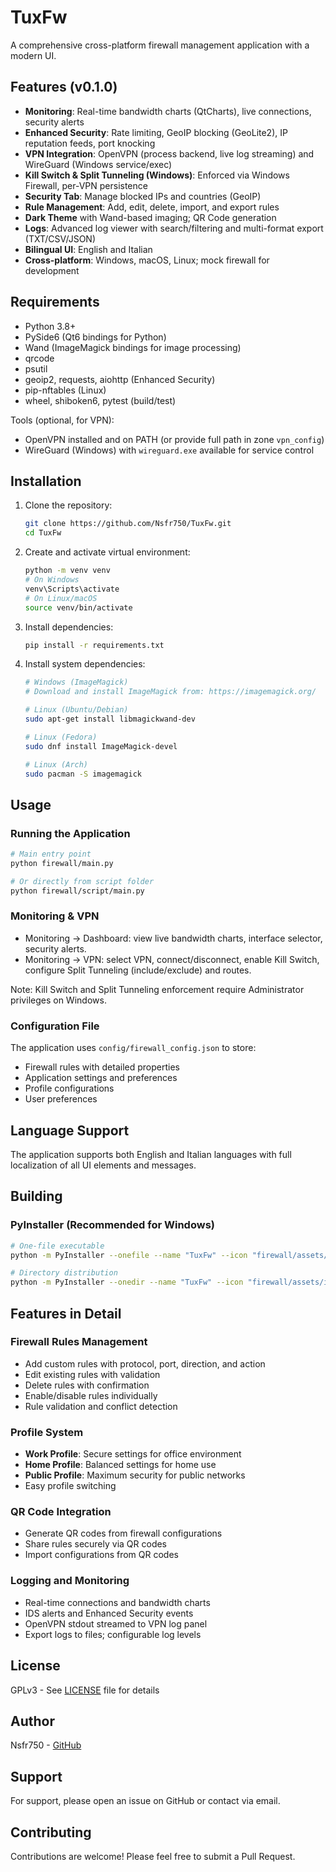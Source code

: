 # TuxFw

A comprehensive cross-platform firewall management application with a modern UI.

## Features (v0.1.0)

- **Monitoring**: Real-time bandwidth charts (QtCharts), live connections, security alerts
- **Enhanced Security**: Rate limiting, GeoIP blocking (GeoLite2), IP reputation feeds, port knocking
- **VPN Integration**: OpenVPN (process backend, live log streaming) and WireGuard (Windows service/exec)
- **Kill Switch & Split Tunneling (Windows)**: Enforced via Windows Firewall, per-VPN persistence
- **Security Tab**: Manage blocked IPs and countries (GeoIP)
- **Rule Management**: Add, edit, delete, import, and export rules
- **Dark Theme** with Wand-based imaging; QR Code generation
- **Logs**: Advanced log viewer with search/filtering and multi-format export (TXT/CSV/JSON)
- **Bilingual UI**: English and Italian
- **Cross-platform**: Windows, macOS, Linux; mock firewall for development

## Requirements

- Python 3.8+
- PySide6 (Qt6 bindings for Python)
- Wand (ImageMagick bindings for image processing)
- qrcode
- psutil
- geoip2, requests, aiohttp (Enhanced Security)
- pip-nftables (Linux)
- wheel, shiboken6, pytest (build/test)

Tools (optional, for VPN):

- OpenVPN installed and on PATH (or provide full path in zone `vpn_config`)
- WireGuard (Windows) with `wireguard.exe` available for service control

## Installation

1. Clone the repository:

   ```bash
   git clone https://github.com/Nsfr750/TuxFw.git
   cd TuxFw
   ```

2. Create and activate virtual environment:

   ```bash
   python -m venv venv
   # On Windows
   venv\Scripts\activate
   # On Linux/macOS
   source venv/bin/activate
   ```

3. Install dependencies:

   ```bash
   pip install -r requirements.txt
   ```

4. Install system dependencies:

   ```bash
   # Windows (ImageMagick)
   # Download and install ImageMagick from: https://imagemagick.org/

   # Linux (Ubuntu/Debian)
   sudo apt-get install libmagickwand-dev

   # Linux (Fedora)
   sudo dnf install ImageMagick-devel

   # Linux (Arch)
   sudo pacman -S imagemagick
   ```

## Usage

### Running the Application

```bash
# Main entry point
python firewall/main.py

# Or directly from script folder
python firewall/script/main.py
```

### Monitoring & VPN

- Monitoring → Dashboard: view live bandwidth charts, interface selector, security alerts.
- Monitoring → VPN: select VPN, connect/disconnect, enable Kill Switch, configure Split Tunneling (include/exclude) and routes.

Note: Kill Switch and Split Tunneling enforcement require Administrator privileges on Windows.

### Configuration File

The application uses `config/firewall_config.json` to store:

- Firewall rules with detailed properties
- Application settings and preferences
- Profile configurations
- User preferences

## Language Support

The application supports both English and Italian languages with full localization of all UI elements and messages.

## Building

### PyInstaller (Recommended for Windows)

```bash
# One-file executable
python -m PyInstaller --onefile --name "TuxFw" --icon "firewall/assets/icon.ico" --version-file "firewall/assets/version_info.txt" firewall/main.py

# Directory distribution
python -m PyInstaller --onedir --name "TuxFw" --icon "firewall/assets/icon.ico" --version-file "firewall/assets/version_info.txt" firewall/main.py
```

## Features in Detail

### Firewall Rules Management
- Add custom rules with protocol, port, direction, and action
- Edit existing rules with validation
- Delete rules with confirmation
- Enable/disable rules individually
- Rule validation and conflict detection

### Profile System
- **Work Profile**: Secure settings for office environment
- **Home Profile**: Balanced settings for home use
- **Public Profile**: Maximum security for public networks
- Easy profile switching

### QR Code Integration
- Generate QR codes from firewall configurations
- Share rules securely via QR codes
- Import configurations from QR codes

### Logging and Monitoring

- Real-time connections and bandwidth charts
- IDS alerts and Enhanced Security events
- OpenVPN stdout streamed to VPN log panel
- Export logs to files; configurable log levels

## License

GPLv3 - See [LICENSE](LICENSE) file for details

## Author

Nsfr750 - [GitHub](https://github.com/Nsfr750)

## Support

For support, please open an issue on GitHub or contact via email.

## Contributing

Contributions are welcome! Please feel free to submit a Pull Request.
